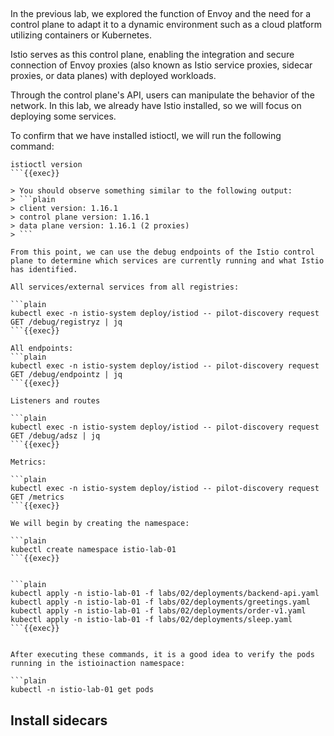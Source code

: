 ## 

In the previous lab, we explored the function of Envoy and the need for a control plane to adapt it to a dynamic environment such as a cloud platform utilizing containers or Kubernetes. 

Istio serves as this control plane, enabling the integration and secure connection of Envoy proxies (also known as Istio service proxies, sidecar proxies, or data planes) with deployed workloads. 

Through the control plane's API, users can manipulate the behavior of the network. In this lab, we already have Istio installed, so we will focus on deploying some services.

To confirm that we have installed istioctl, we will run the following command:

```plain
istioctl version
```{{exec}}

> You should observe something similar to the following output:
> ```plain
> client version: 1.16.1
> control plane version: 1.16.1
> data plane version: 1.16.1 (2 proxies)
> ```

From this point, we can use the debug endpoints of the Istio control plane to determine which services are currently running and what Istio has identified.

All services/external services from all registries:

```plain
kubectl exec -n istio-system deploy/istiod -- pilot-discovery request GET /debug/registryz | jq
```{{exec}}

All endpoints:
```plain
kubectl exec -n istio-system deploy/istiod -- pilot-discovery request GET /debug/endpointz | jq
```{{exec}}

Listeners and routes

```plain
kubectl exec -n istio-system deploy/istiod -- pilot-discovery request GET /debug/adsz | jq
```{{exec}}

Metrics:

```plain
kubectl exec -n istio-system deploy/istiod -- pilot-discovery request GET /metrics
```{{exec}}

We will begin by creating the namespace:

```plain
kubectl create namespace istio-lab-01
```{{exec}}


```plain
kubectl apply -n istio-lab-01 -f labs/02/deployments/backend-api.yaml
kubectl apply -n istio-lab-01 -f labs/02/deployments/greetings.yaml
kubectl apply -n istio-lab-01 -f labs/02/deployments/order-v1.yaml
kubectl apply -n istio-lab-01 -f labs/02/deployments/sleep.yaml
```{{exec}}


After executing these commands, it is a good idea to verify the pods running in the istioinaction namespace:

```plain
kubectl -n istio-lab-01 get pods
```

## Install sidecars